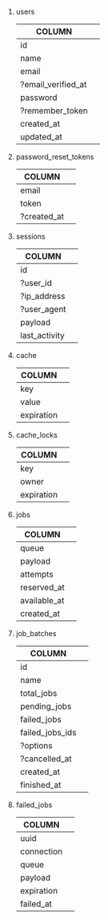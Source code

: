 1. users

    | COLUMN             |     |
    | ------------------ | --- |
    | id                 |     |
    | name               |     |
    | email              |     |
    | ?email_verified_at |     |
    | password           |     |
    | ?remember_token    |     |
    | created_at         |     |
    | updated_at         |     |

1. password_reset_tokens

    | COLUMN      |     |
    | ----------- | --- |
    | email       |     |
    | token       |     |
    | ?created_at |     |

1. sessions

    | COLUMN        |     |
    | ------------- | --- |
    | id            |     |
    | ?user_id      |     |
    | ?ip_address   |     |
    | ?user_agent   |     |
    | payload       |     |
    | last_activity |     |

1. cache

    | COLUMN     |     |
    | ---------- | --- |
    | key        |     |
    | value      |     |
    | expiration |     |

1. cache_locks

    | COLUMN     |     |
    | ---------- | --- |
    | key        |     |
    | owner      |     |
    | expiration |     |

1. jobs

    | COLUMN       |     |
    | ------------ | --- |
    | queue        |     |
    | payload      |     |
    | attempts     |     |
    | reserved_at  |     |
    | available_at |     |
    | created_at   |     |

1. job_batches

    | COLUMN          |     |
    | --------------- | --- |
    | id              |     |
    | name            |     |
    | total_jobs      |     |
    | pending_jobs    |     |
    | failed_jobs     |     |
    | failed_jobs_ids |     |
    | ?options        |     |
    | ?cancelled_at   |     |
    | created_at      |     |
    | finished_at     |     |

1. failed_jobs

    | COLUMN     |     |
    | ---------- | --- |
    | uuid       |     |
    | connection |     |
    | queue      |     |
    | payload    |     |
    | expiration |     |
    | failed_at  |     |
